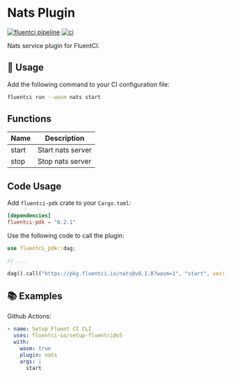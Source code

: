 # Nats Plugin

[![fluentci pipeline](https://shield.fluentci.io/x/nats)](https://pkg.fluentci.io/nats)
[![ci](https://github.com/fluentci-io/services/actions/workflows/nats.yml/badge.svg)](https://github.com/fluentci-io/services/actions/workflows/nats.yml)

Nats service plugin for FluentCI.

## 🚀 Usage

Add the following command to your CI configuration file:

```bash
fluentci run --wasm nats start
```

## Functions

| Name   | Description                             |
| ------ | ----------------------------------------|
| start  | Start nats server                       |
| stop   | Stop nats server                        |

## Code Usage

Add `fluentci-pdk` crate to your `Cargo.toml`:

```toml
[dependencies]
fluentci-pdk = "0.2.1"
```

Use the following code to call the plugin:

```rust
use fluentci_pdk::dag;

// ...

dag().call("https://pkg.fluentci.io/nats@v0.1.0?wasm=1", "start", vec![])?;
```

## 📚 Examples

Github Actions:

```yaml
- name: Setup Fluent CI CLI
  uses: fluentci-io/setup-fluentci@v5
  with:
    wasm: true
    plugin: nats
    args: |
      start
```
